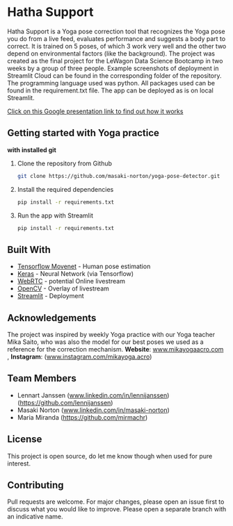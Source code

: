 # Hatha Support

Hatha Support is a Yoga pose correction tool that recognizes the Yoga pose you do from a live feed, evaluates performance and suggests a body part to correct. It is trained on 5 poses, of which 3 work very well and the other two depend on environmental factors (like the background). The project was created as the final project for the LeWagon Data Science Bootcamp in two weeks by a group of three people. Example screenshots of deployment in Streamlit Cloud can be found in the corresponding folder of the repository. The programming language used was python. All packages used can be found in the requirement.txt file. The app can be deployed as is on local Streamlit.

[Click on this Google presentation link to find out how it works](https://docs.google.com/presentation/d/1UfZ09jS40f0SCPVXwRrNYAfss9Pa58725VnYuifE7KU/edit?usp=sharing)

## Getting started with Yoga practice

**with installed git**

1.  Clone the repository from Github
    ```sh
    git clone https://github.com/masaki-norton/yoga-pose-detector.git
    ```
2.  Install the required dependencies
    ```sh
    pip install -r requirements.txt
    ```
3.  Run the app with Streamlit
    ```sh
    pip install -r requirements.txt
    ```

## Built With
- [Tensorflow Movenet](https://www.tensorflow.org/hub/tutorials/movenet) - Human pose estimation
- [Keras](https://keras.io/) - Neural Network (via Tensorflow)
- [WebRTC](https://webrtc.org/) - potential Online livestream
- [OpenCV](https://opencv.org/) - Overlay of livestream
- [Streamlit](https://streamlit.io/) - Deployment


## Acknowledgements
The project was inspired by weekly Yoga practice with our Yoga teacher Mika Saito, who was also the model for our best poses we used as a reference for the correction mechanism.
**Website**: www.mikayogaacro.com , **Instagram**: (www.instagram.com/mikayoga.acro)

## Team Members
- Lennart Janssen  (www.linkedin.com/in/lennijanssen) (https://github.com/lennijanssen)
- Masaki Norton    (www.linkedin.com/in/masaki-norton)
- Maria Miranda    (https://github.com/mirmachr)

## License
This project is open source, do let me know though when used for pure interest.


## Contributing
Pull requests are welcome. For major changes, please open an issue first to discuss what you would like to improve. Please open a separate branch with an indicative name.
